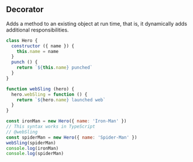## Decorator
Adds a method to an existing object at run time, that is, it dynamically adds additional responsibilities.
```js
class Hero {
  constructor ({ name }) {
    this.name = name
  }
  punch () {
    return `${this.name} punched`
  }
}

function webSling (hero) {
  hero.webSling = function () {
    return `${hero.name} launched web`
  }
}

const ironMan = new Hero({ name: 'Iron-Man' })
// This syntax works in TypeScript
// @webSling
const spiderMan = new Hero({ name: 'Spider-Man' })
webSling(spiderMan)
console.log(ironMan)
console.log(spiderMan)
```